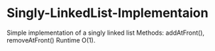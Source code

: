 # Singly-LinkedList-Implementaion
Simple implementation of a singly linked list
Methods: addAtFront(), removeAtFront()
Runtime O(1).
